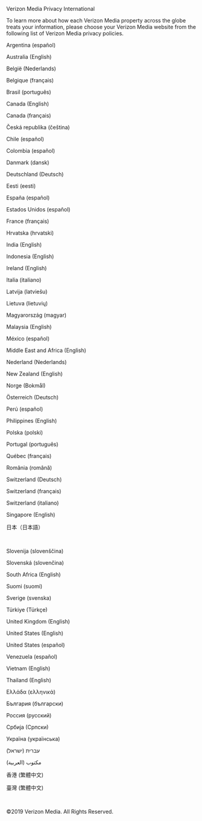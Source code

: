 Verizon Media Privacy International

To learn more about how each Verizon Media property across the globe treats your information, please choose your Verizon Media website from the following list of Verizon Media privacy policies.

Argentina (español)   
  
Australia (English)   
  
België (Nederlands)   
  
Belgique (français)   
  
Brasil (português)   
  
Canada (English)   
  
Canada (français)   
  
Česká republika (čeština)   
  
Chile (español)   
  
Colombia (español)   
  
Danmark (dansk)   
  
Deutschland (Deutsch)   
  
Eesti (eesti)   
  
España (español)   
  
Estados Unidos (español)   
  
France (français)   
  
Hrvatska (hrvatski) 

India (English)   
  
Indonesia (English) 

Ireland (English) 

Italia (italiano) 

Latvija (latviešu)   
  
Lietuva (lietuvių)   
  
Magyarország (magyar)

Malaysia (English)   
  
México (español) 

Middle East and Africa (English)  
  
Nederland (Nederlands)   
  
New Zealand (English)   
  
Norge (Bokmål)   
  
Österreich (Deutsch)   
  
Perú (español)   
  
Philippines (English)   
  
Polska (polski)   
  
Portugal (português)   
  
Québec (français)   
  
România (română)   
  
Switzerland (Deutsch)  
  
Switzerland (français)   
  
Switzerland (italiano)   
  
Singapore (English) 

日本（日本語）

 

Slovenija (slovenščina)   
  
Slovenská (slovenčina) 

South Africa (English)   
  
Suomi (suomi)   
  
Sverige (svenska)   
  
Türkiye (Türkçe)

United Kingdom (English)   
  
United States (English) 

United States (español)   
  
Venezuela (español)   
  
Vietnam (English)   
  
Thailand (English)   
  
Ελλάδα (ελληνικά)   
  
България (български)   
  
Россия (русский)   
  
Србија (Српски)   
  
Україна (українська)   
  
עברית (ישראל)   
  
مكتوب (العربية)   
  
香港 (繁體中文)   
  
臺灣 (繁體中文) 

 

©2019 Verizon Media. All Rights Reserved.